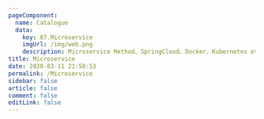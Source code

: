 ```yaml
---
pageComponent: 
  name: Catalogue
  data: 
    key: 07.Microservice
    imgUrl: /img/web.png
    description: Microservice Method、SpringCloud、Docker、Kubernetes etc...
title: Microservice
date: 2020-03-11 21:50:53
permalink: /Microservice
sidebar: false
article: false
comment: false
editLink: false
---
```


